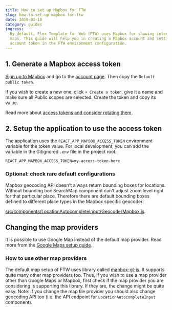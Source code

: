 ```yaml
---
title: How to set up Mapbox for FTW
slug: how-to-set-up-mapbox-for-ftw
date: 2019-01-10
category: guides
ingress:
  By default, Flex Template for Web (FTW) uses Mapbox for showing interactive
  maps. This guide will help you in creating a Mapbox account and setting up an
  account token in the FTW environment configuration.
---
```


## 1. Generate a Mapbox access token

[Sign up to Mapbox](https://www.mapbox.com/signup/) and go to the
[account page](https://www.mapbox.com/account/). Then copy the
`Default public token`.

If you wish to create a new one, click `+ Create a token`, give it a name and
make sure all Public scopes are selected. Create the token and copy its value.

Read more about
[access tokens and consider rotating them](https://www.mapbox.com/help/how-access-tokens-work/).

## 2. Setup the application to use the access token

The application uses the `REACT_APP_MAPBOX_ACCESS_TOKEN` environment variable
for the token value. For local development, you can add the variable in the
Gitignored `.env` file in the project root:

```
REACT_APP_MAPBOX_ACCESS_TOKEN=my-access-token-here
```

### Optional: check rare default configurations

Mapbox geocoding API doesn't always return bounding boxes for locations. Without
bounding box SearchMap component can't adjust zoom level right for that
particular place. Therefore there are default bounding boxes defined to
different place types in the Mapbox specific geocoder:

[src/components/LocationAutocompleteInput/GeocoderMapbox.js](https://github.com/sharetribe/flex-template-web/tree/master/src/components/LocationAutocompleteInput/GeocoderMapbox.js).

## Changing the map providers

It is possible to use Google Map instead of the default map provider. Read more
from the
[Google Maps setup guide](https://github.com/sharetribe/flex-template-web/blob/master/docs/google-maps.md).

### How to use other map providers

The default map setup of FTW uses library called
[mapbox-gl-js](https://www.mapbox.com/mapbox-gl-js/api/). It supports quite many
other map providers too. Thus, if you wish to use a map provider other than
Google Maps or Mapbox, first check if the map provider you are considering is
supporting this library. If they are, the change might be quite easy. Note: if
you change the map tile provider you should also change geocoding API too (i.e.
the API endpoint for `LocationAutocompleteInput` component).
